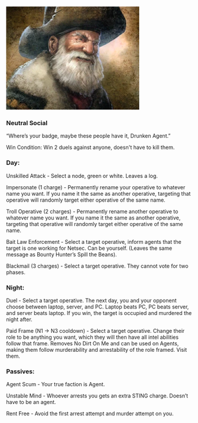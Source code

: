 ![drunkenagent.png](Images/drunkenagent.png)

### **Neutral Social**

“Where’s your badge, maybe these people have it, Drunken Agent.”

Win Condition: Win 2 duels against anyone, doesn't have to kill them.

### **Day:**

Unskilled Attack - Select a node, green or white. Leaves a log.

Impersonate (1 charge) - Permanently rename your operative to whatever name you want. If you name it the same as another operative, targeting that operative will randomly target either operative of the same name.

Troll Operative (2 charges) - Permanently rename another operative to whatever name you want. If you name it the same as another operative, targeting that operative will randomly target either operative of the same name.

Bait Law Enforcement - Select a target operative, inform agents that the target is one working for Netsec. Can be yourself. (Leaves the same message as Bounty Hunter’s Spill the Beans).

Blackmail (3 charges) - Select a target operative. They cannot vote for two phases.

### **Night:**

Duel - Select a target operative. The next day, you and your opponent choose between laptop, server, and PC. Laptop beats PC, PC beats server, and server beats laptop. If you win, the target is occupied and murdered the night after.

Paid Frame (N1 -> N3 cooldown) - Select a target operative. Change their role to be anything you want, which they will then have all intel abilities follow that frame. Removes No Dirt On Me and can be used on Agents, making them follow murderability and arrestability of the role framed. Visit them.

### **Passives:**

Agent Scum - Your true faction is Agent.

Unstable Mind - Whoever arrests you gets an extra STING charge. Doesn’t have to be an agent.

Rent Free - Avoid the first arrest attempt and murder attempt on you.